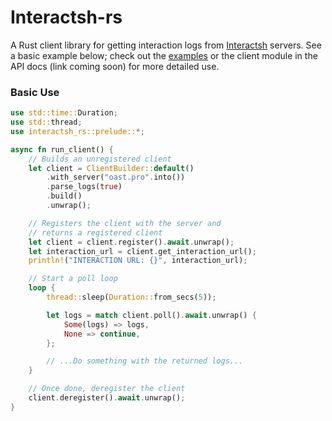 # Interactsh-rs
A Rust client library for getting interaction logs from [Interactsh](https://github.com/projectdiscovery/interactsh) servers. See a basic example below; check out the [examples](https://github.com/pyroraptor07/interactsh-rs/tree/main/examples) or the client module in the API docs (link coming soon) for more detailed use.

### Basic Use
```rust
use std::time::Duration;
use std::thread;
use interactsh_rs::prelude::*;

async fn run_client() {
    // Builds an unregistered client
    let client = ClientBuilder::default()
        .with_server("oast.pro".into())
        .parse_logs(true)
        .build()
        .unwrap();

    // Registers the client with the server and
    // returns a registered client
    let client = client.register().await.unwrap();
    let interaction_url = client.get_interaction_url();
    println!("INTERACTION URL: {}", interaction_url);

    // Start a poll loop
    loop {
        thread::sleep(Duration::from_secs(5));

        let logs = match client.poll().await.unwrap() {
            Some(logs) => logs,
            None => continue,
        };

        // ...Do something with the returned logs...
    }

    // Once done, deregister the client
    client.deregister().await.unwrap();
}
```
